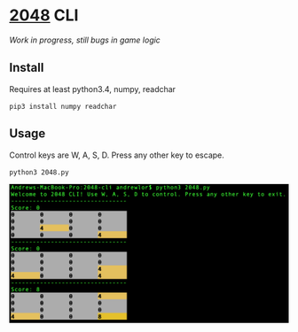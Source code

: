# [2048](https://en.wikipedia.org/wiki/2048_(video_game)) CLI
*Work in progress, still bugs in game logic*

## Install
Requires at least python3.4, numpy, readchar
```
pip3 install numpy readchar
```

## Usage
Control keys are W, A, S, D. Press any other key to escape.
```
python3 2048.py
```

![](sample.png)
